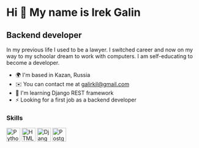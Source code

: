 Hi 👋 My name is Irek Galin 
===========================  
Backend developer 
-----------------  
In my previous life I used to be a lawyer. I switched career and now on my way to my schoolar dream to work with computers. 
I am self-educating to become a developer.
* 🌍  I'm based in Kazan, Russia
* ✉️  You can contact me at [galirkil@gmail.com](mailto:galirkil@gmail.com)
* 🧠  I'm learning Django REST framework
* ⚡  Looking for a first job as a backend developer

### Skills  

<p align="left"> 
  <a href="https://www.python.org/" target="_blank" rel="noreferrer"><img src="https://raw.githubusercontent.com/danielcranney/readme-generator/main/public/icons/skills/python-colored.svg" width="36" height="36" alt="Python" /></a>
  <a href="https://developer.mozilla.org/en-US/docs/Glossary/HTML5" target="_blank" rel="noreferrer"><img src="https://raw.githubusercontent.com/danielcranney/readme-generator/main/public/icons/skills/html5-colored.svg" width="36" height="36" alt="HTML5" /></a>
  <a href="https://www.djangoproject.com/" target="_blank" rel="noreferrer"><img src="https://raw.githubusercontent.com/danielcranney/readme-generator/main/public/icons/skills/django-colored.svg" width="36" height="36" alt="Django" /></a>
  <a href="https://www.postgresql.org/" target="_blank" rel="noreferrer"><img src="https://raw.githubusercontent.com/danielcranney/readme-generator/main/public/icons/skills/postgresql-colored.svg" width="36" height="36" alt="PostgreSQL" /></a>
